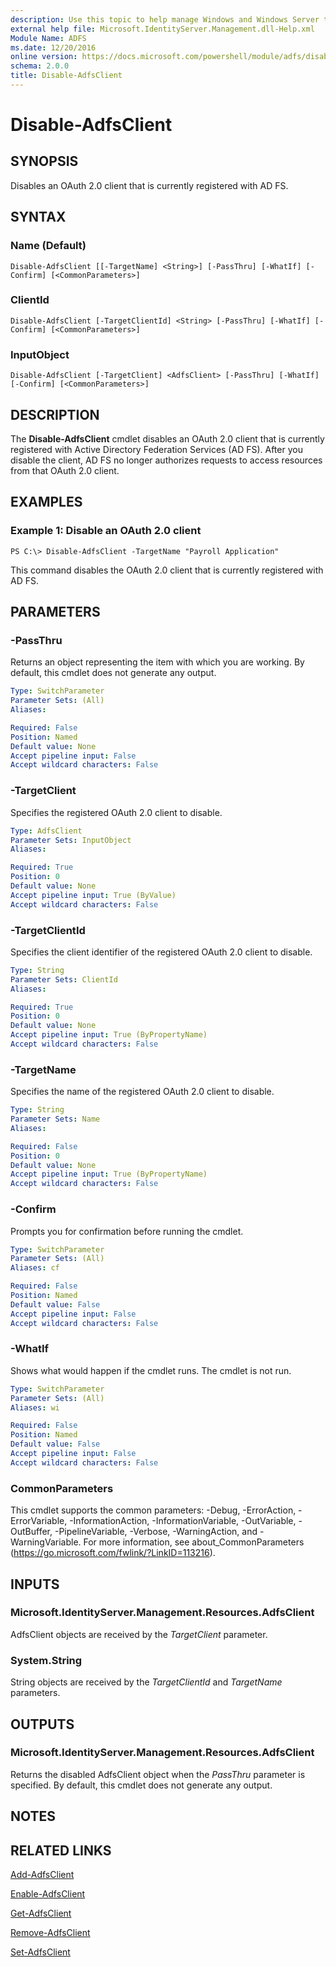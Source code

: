 ```yaml
---
description: Use this topic to help manage Windows and Windows Server technologies with Windows PowerShell.
external help file: Microsoft.IdentityServer.Management.dll-Help.xml
Module Name: ADFS
ms.date: 12/20/2016
online version: https://docs.microsoft.com/powershell/module/adfs/disable-adfsclient?view=windowsserver2022-ps&wt.mc_id=ps-gethelp
schema: 2.0.0
title: Disable-AdfsClient
---
```


# Disable-AdfsClient

## SYNOPSIS
Disables an OAuth 2.0 client that is currently registered with AD FS.

## SYNTAX

### Name (Default)
```
Disable-AdfsClient [[-TargetName] <String>] [-PassThru] [-WhatIf] [-Confirm] [<CommonParameters>]
```

### ClientId
```
Disable-AdfsClient [-TargetClientId] <String> [-PassThru] [-WhatIf] [-Confirm] [<CommonParameters>]
```

### InputObject
```
Disable-AdfsClient [-TargetClient] <AdfsClient> [-PassThru] [-WhatIf] [-Confirm] [<CommonParameters>]
```

## DESCRIPTION
The **Disable-AdfsClient** cmdlet disables an OAuth 2.0 client that is currently registered with Active Directory Federation Services (AD FS).
After you disable the client, AD FS no longer authorizes requests to access resources from that OAuth 2.0 client.

## EXAMPLES

### Example 1: Disable an OAuth 2.0 client
```
PS C:\> Disable-AdfsClient -TargetName "Payroll Application"
```

This command disables the OAuth 2.0 client that is currently registered with AD FS.

## PARAMETERS

### -PassThru
Returns an object representing the item with which you are working.
By default, this cmdlet does not generate any output.

```yaml
Type: SwitchParameter
Parameter Sets: (All)
Aliases: 

Required: False
Position: Named
Default value: None
Accept pipeline input: False
Accept wildcard characters: False
```

### -TargetClient
Specifies the registered OAuth 2.0 client to disable.

```yaml
Type: AdfsClient
Parameter Sets: InputObject
Aliases: 

Required: True
Position: 0
Default value: None
Accept pipeline input: True (ByValue)
Accept wildcard characters: False
```

### -TargetClientId
Specifies the client identifier of the registered OAuth 2.0 client to disable.

```yaml
Type: String
Parameter Sets: ClientId
Aliases: 

Required: True
Position: 0
Default value: None
Accept pipeline input: True (ByPropertyName)
Accept wildcard characters: False
```

### -TargetName
Specifies the name of the registered OAuth 2.0 client to disable.

```yaml
Type: String
Parameter Sets: Name
Aliases: 

Required: False
Position: 0
Default value: None
Accept pipeline input: True (ByPropertyName)
Accept wildcard characters: False
```

### -Confirm
Prompts you for confirmation before running the cmdlet.

```yaml
Type: SwitchParameter
Parameter Sets: (All)
Aliases: cf

Required: False
Position: Named
Default value: False
Accept pipeline input: False
Accept wildcard characters: False
```

### -WhatIf
Shows what would happen if the cmdlet runs.
The cmdlet is not run.

```yaml
Type: SwitchParameter
Parameter Sets: (All)
Aliases: wi

Required: False
Position: Named
Default value: False
Accept pipeline input: False
Accept wildcard characters: False
```

### CommonParameters
This cmdlet supports the common parameters: -Debug, -ErrorAction, -ErrorVariable, -InformationAction, -InformationVariable, -OutVariable, -OutBuffer, -PipelineVariable, -Verbose, -WarningAction, and -WarningVariable. For more information, see about_CommonParameters (https://go.microsoft.com/fwlink/?LinkID=113216).

## INPUTS

### Microsoft.IdentityServer.Management.Resources.AdfsClient

AdfsClient objects are received by the *TargetClient* parameter.

### System.String

String objects are received by the *TargetClientId* and *TargetName* parameters.

## OUTPUTS

### Microsoft.IdentityServer.Management.Resources.AdfsClient

Returns the disabled AdfsClient object when the *PassThru* parameter is specified. By default, this cmdlet does not generate any output.

## NOTES

## RELATED LINKS

[Add-AdfsClient](./Add-AdfsClient.md)

[Enable-AdfsClient](./Enable-AdfsClient.md)

[Get-AdfsClient](./Get-AdfsClient.md)

[Remove-AdfsClient](./Remove-AdfsClient.md)

[Set-AdfsClient](./Set-AdfsClient.md)

